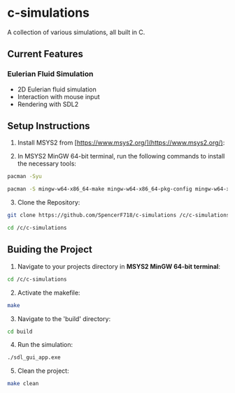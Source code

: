 # c-simulations
A collection of various simulations, all built in C.

## Current Features

### Eulerian Fluid Simulation

- 2D Eulerian fluid simulation
- Interaction with mouse input
- Rendering with SDL2

## Setup Instructions

1. Install MSYS2 from [https://www.msys2.org/](https://www.msys2.org/):

2. In MSYS2 MinGW 64-bit terminal, run the following commands to install the necessary tools:
```bash
pacman -Syu
```
```bash
pacman -S mingw-w64-x86_64-make mingw-w64-x86_64-pkg-config mingw-w64-x86_64-gcc mingw-w64-x86_64-SDL2
```

3. Clone the Repository:
```bash
git clone https://github.com/SpencerF718/c-simulations /c/c-simulations
```
```bash
cd /c/c-simulations
```

## Buiding the Project

1. Navigate to your projects directory in **MSYS2 MinGW 64-bit terminal**:

```bash
cd /c/c-simulations
```

2. Activate the makefile:

```bash
make
```

3. Navigate to the 'build' directory:

```bash
cd build
```

4. Run the simulation:

```bash
./sdl_gui_app.exe
```

5. Clean the project:

```bash
make clean
```
